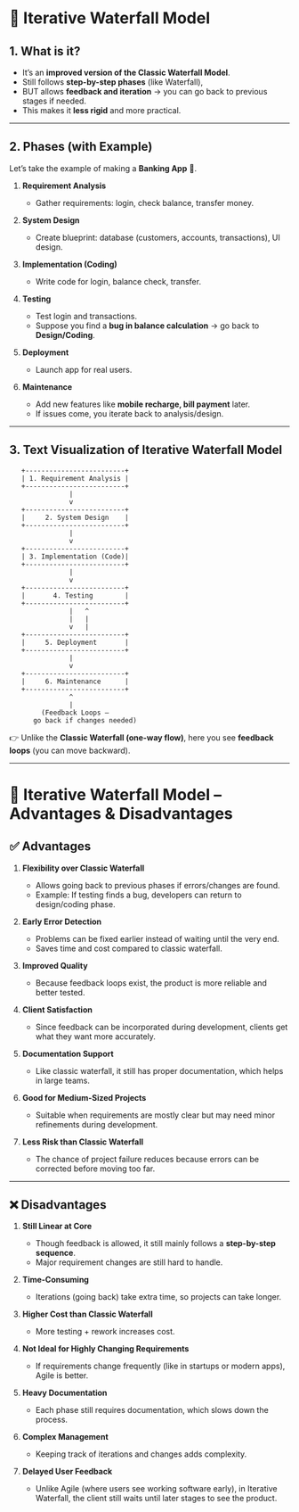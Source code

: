 # 🔁 Iterative Waterfall Model

## 1. **What is it?**

* It’s an **improved version of the Classic Waterfall Model**.
* Still follows **step-by-step phases** (like Waterfall),
* BUT allows **feedback and iteration** → you can go back to previous stages if needed.
* This makes it **less rigid** and more practical.

---

## 2. **Phases (with Example)**

Let’s take the example of making a **Banking App** 🏦.

1. **Requirement Analysis**

   * Gather requirements: login, check balance, transfer money.

2. **System Design**

   * Create blueprint: database (customers, accounts, transactions), UI design.

3. **Implementation (Coding)**

   * Write code for login, balance check, transfer.

4. **Testing**

   * Test login and transactions.
   * Suppose you find a **bug in balance calculation** → go back to **Design/Coding**.

5. **Deployment**

   * Launch app for real users.

6. **Maintenance**

   * Add new features like **mobile recharge, bill payment** later.
   * If issues come, you iterate back to analysis/design.

---

## 3. **Text Visualization of Iterative Waterfall Model**

```
   +-------------------------+
   | 1. Requirement Analysis |
   +-------------------------+
               |
               v
   +-------------------------+
   |     2. System Design    |
   +-------------------------+
               |
               v
   +-------------------------+
   | 3. Implementation (Code)|
   +-------------------------+
               |
               v
   +-------------------------+
   |       4. Testing        |
   +-------------------------+
               |   ^
               |   |
               v   |
   +-------------------------+
   |     5. Deployment       |
   +-------------------------+
               |
               v
   +-------------------------+
   |     6. Maintenance      |
   +-------------------------+
               ^
               |
        (Feedback Loops –
      go back if changes needed)
```

👉 Unlike the **Classic Waterfall (one-way flow)**, here you see **feedback loops** (you can move backward).

---

# 🔁 Iterative Waterfall Model – Advantages & Disadvantages

## ✅ Advantages

1. **Flexibility over Classic Waterfall**

   * Allows going back to previous phases if errors/changes are found.
   * Example: If testing finds a bug, developers can return to design/coding phase.

2. **Early Error Detection**

   * Problems can be fixed earlier instead of waiting until the very end.
   * Saves time and cost compared to classic waterfall.

3. **Improved Quality**

   * Because feedback loops exist, the product is more reliable and better tested.

4. **Client Satisfaction**

   * Since feedback can be incorporated during development, clients get what they want more accurately.

5. **Documentation Support**

   * Like classic waterfall, it still has proper documentation, which helps in large teams.

6. **Good for Medium-Sized Projects**

   * Suitable when requirements are mostly clear but may need minor refinements during development.

7. **Less Risk than Classic Waterfall**

   * The chance of project failure reduces because errors can be corrected before moving too far.

---

## ❌ Disadvantages

1. **Still Linear at Core**

   * Though feedback is allowed, it still mainly follows a **step-by-step sequence**.
   * Major requirement changes are still hard to handle.

2. **Time-Consuming**

   * Iterations (going back) take extra time, so projects can take longer.

3. **Higher Cost than Classic Waterfall**

   * More testing + rework increases cost.

4. **Not Ideal for Highly Changing Requirements**

   * If requirements change frequently (like in startups or modern apps), Agile is better.

5. **Heavy Documentation**

   * Each phase still requires documentation, which slows down the process.

6. **Complex Management**

   * Keeping track of iterations and changes adds complexity.

7. **Delayed User Feedback**

   * Unlike Agile (where users see working software early), in Iterative Waterfall, the client still waits until later stages to see the product.